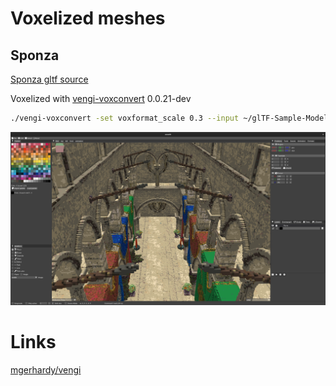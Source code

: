 # Voxelized meshes

## Sponza

[Sponza gltf source](https://github.com/KhronosGroup/glTF-Sample-Models/tree/master/2.0/Sponza)

Voxelized with [vengi-voxconvert](https://github.com/mgerhardy/vengi) 0.0.21-dev

```sh
./vengi-voxconvert -set voxformat_scale 0.3 --input ~/glTF-Sample-Models/2.0/Sponza/glTF/Sponza.gltf --output ~/sponza.qb
```

![image](sponza-scale-0.3.png)

# Links

[mgerhardy/vengi](https://github.com/mgerhardy/vengi)

